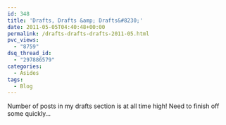 ```yaml
---
id: 348
title: 'Drafts, Drafts &amp; Drafts&#8230;'
date: 2011-05-05T04:40:48+00:00
permalink: /drafts-drafts-drafts-2011-05.html
pvc_views:
  - "8759"
dsq_thread_id:
  - "297886579"
categories:
  - Asides
tags:
  - Blog
---
```

Number of posts in my drafts section is at all time high! Need to finish off some quickly&#8230;
